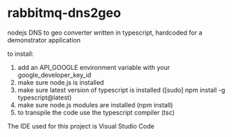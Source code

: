 # rabbitmq-dns2geo
nodejs DNS to geo converter written in typescript, hardcoded for a demonstrator application

to install:

1. add an API_GOOGLE environment variable with your google_developer_key_id
2. make sure node.js is installed
3. make sure latest version of typescript is installed ([sudo] npm install -g typescript@latest)
4. make sure node.js modules are installed (npm install)
5. to transpile the code use the typescript compiler (tsc)

The IDE used for this project is Visual Studio Code

